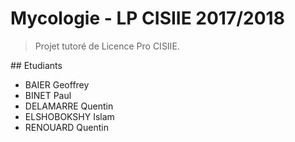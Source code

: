 # Mycologie - LP CISIIE 2017/2018

> Projet tutoré de Licence Pro CISIIE.

## Etudiants

- BAIER Geoffrey
- BINET Paul
- DELAMARRE Quentin
- ELSHOBOKSHY Islam
- RENOUARD Quentin
